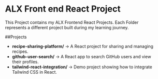 # ALX Front end React Project
This Project contains my ALX Frontend React Projects.
Each Folder represents a different project built during my learning journey.

##Projects 
- **recipe-sharing-platform/** → A React project for sharing and managing recipes.  
- **github-user-search/** → A React app to search GitHub users and view their profiles.  
- **tailwind-react-integration/** → Demo project showing how to integrate Tailwind CSS in React.

